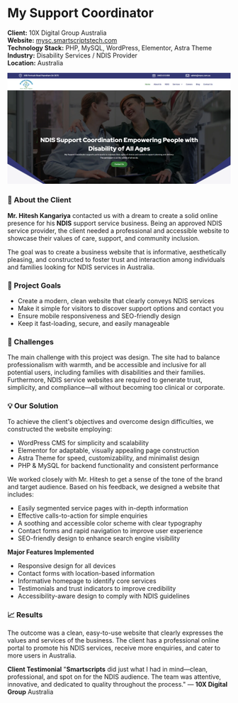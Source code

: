 # My Support Coordinator

**Client:** 10X Digital Group Australia  
**Website:** [mysc.smartscriptstech.com](https://mysc.smartscriptstech.com)  
**Technology Stack:** PHP, MySQL, WordPress, Elementor, Astra Theme  
**Industry:** Disability Services / NDIS Provider  
**Location:** Australia  

![mysc homepage](mysc.png)

### 🏢 About the Client

**Mr. Hitesh Kangariya** contacted us with a dream to create a solid online presence for his **NDIS** support service business. Being an approved NDIS service provider, the client needed a professional and accessible website to showcase their values of care, support, and community inclusion.

The goal was to create a business website that is informative, aesthetically pleasing, and constructed to foster trust and interaction among individuals and families looking for NDIS services in Australia.
### 🎯 Project Goals

- Create a modern, clean website that clearly conveys NDIS services
- Make it simple for visitors to discover support options and contact you
- Ensure mobile responsiveness and SEO-friendly design
- Keep it fast-loading, secure, and easily manageable

### 🚧 Challenges

The main challenge with this project was design. The site had to balance professionalism with warmth, and be accessible and inclusive for all potential users, including families with disabilities and their families. Furthermore, NDIS service websites are required to generate trust, simplicity, and compliance—all without becoming too clinical or corporate.

### 💡 Our Solution
To achieve the client's objectives and overcome design difficulties, we constructed the website employing:

- WordPress CMS for simplicity and scalability
- Elementor for adaptable, visually appealing page construction
- Astra Theme for speed, customizability, and minimalist design
- PHP & MySQL for backend functionality and consistent performance

We worked closely with Mr. Hitesh to get a sense of the tone of the brand and target audience. Based on his feedback, we designed a website that includes:

- Easily segmented service pages with in-depth information
- Effective calls-to-action for simple enquiries
- A soothing and accessible color scheme with clear typography
- Contact forms and rapid navigation to improve user experience
- SEO-friendly design to enhance search engine visibility

**Major Features Implemented**
- Responsive design for all devices
- Contact forms with location-based information
- Informative homepage to identify core services
- Testimonials and trust indicators to improve credibility
- Accessibility-aware design to comply with NDIS guidelines
### 📈 Results
The outcome was a clean, easy-to-use website that clearly expresses the values and services of the business. The client has a professional online portal to promote his NDIS services, receive more enquiries, and cater to more users in Australia.

**Client Testimonial**
"**Smartscripts** did just what I had in mind—clean, professional, and spot on for the NDIS audience. The team was attentive, innovative, and dedicated to quality throughout the process."
— **10X Digital Group** Australia
